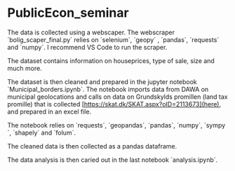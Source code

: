 # PublicEcon_seminar
The data is collected using a webscaper.
The webscraper ´bolig_scaper_final.py´ relies on ´selenium´, ´geopy´ , ´pandas´, ´requests´ and ´numpy´. 
I recommend VS Code to run the scraper.

The dataset contains information on houseprices, type of sale, size and much more.

The dataset is then cleaned and prepared in the jupyter notebook ´Municipal_borders.ipynb´. The notebook imports data from DAWA on municipal geolocations and calls on data on Grundskylds promillen (land tax promille) that is collected [https://skat.dk/SKAT.aspx?oID=2113673](here), and prepared in an excel file.

The notebook relies on ´requests´, ´geopandas´, ´pandas´, ´numpy´, ´sympy´, ´shapely´ and ´folum´.

The cleaned data is then collected as a pandas dataframe.

The data analysis is then caried out in the last notebook ´analysis.ipynb´.



